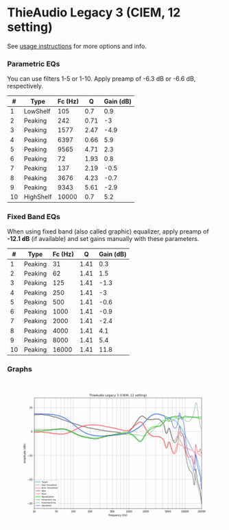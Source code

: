 # ThieAudio Legacy 3 (CIEM, 12 setting)
See [usage instructions](https://github.com/jaakkopasanen/AutoEq#usage) for more options and info.

### Parametric EQs
You can use filters 1-5 or 1-10. Apply preamp of -6.3 dB or -6.6 dB, respectively.

|   # | Type      |   Fc (Hz) |    Q |   Gain (dB) |
|-----|-----------|-----------|------|-------------|
|   1 | LowShelf  |       105 | 0.7  |         0.9 |
|   2 | Peaking   |       242 | 0.71 |        -3   |
|   3 | Peaking   |      1577 | 2.47 |        -4.9 |
|   4 | Peaking   |      6397 | 0.66 |         5.9 |
|   5 | Peaking   |      9565 | 4.71 |         2.3 |
|   6 | Peaking   |        72 | 1.93 |         0.8 |
|   7 | Peaking   |       137 | 2.19 |        -0.5 |
|   8 | Peaking   |      3676 | 4.23 |        -0.7 |
|   9 | Peaking   |      9343 | 5.61 |        -2.9 |
|  10 | HighShelf |     10000 | 0.7  |         5.2 |

### Fixed Band EQs
When using fixed band (also called graphic) equalizer, apply preamp of **-12.1 dB** (if available) and set gains manually with these parameters.

|   # | Type    |   Fc (Hz) |    Q |   Gain (dB) |
|-----|---------|-----------|------|-------------|
|   1 | Peaking |        31 | 1.41 |         0.3 |
|   2 | Peaking |        62 | 1.41 |         1.5 |
|   3 | Peaking |       125 | 1.41 |        -1.3 |
|   4 | Peaking |       250 | 1.41 |        -3   |
|   5 | Peaking |       500 | 1.41 |        -0.6 |
|   6 | Peaking |      1000 | 1.41 |        -0.9 |
|   7 | Peaking |      2000 | 1.41 |        -2.4 |
|   8 | Peaking |      4000 | 1.41 |         4.1 |
|   9 | Peaking |      8000 | 1.41 |         5.4 |
|  10 | Peaking |     16000 | 1.41 |        11.8 |

### Graphs
![](./ThieAudio%20Legacy%203%20(CIEM,%2012%20setting).png)
